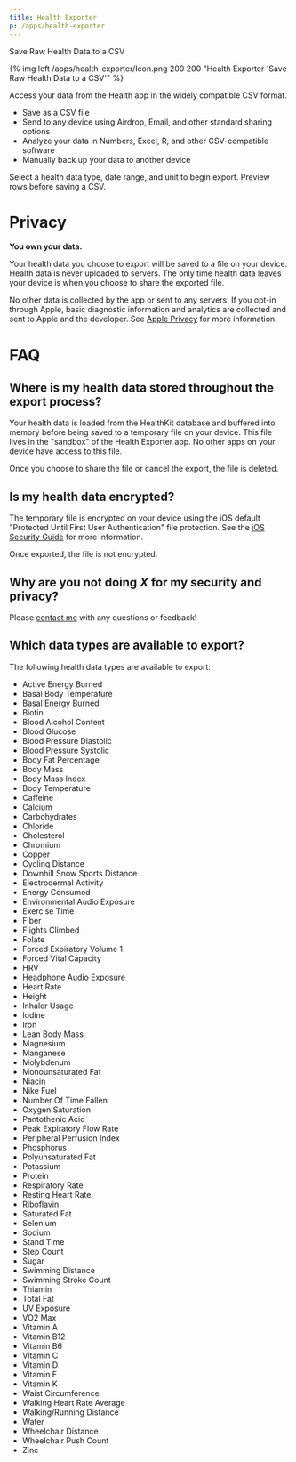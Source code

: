 ```yaml
---
title: Health Exporter
p: /apps/health-exporter
---
```


Save Raw Health Data to a CSV

{% img left /apps/health-exporter/Icon.png 200 200 "Health Exporter 'Save Raw Health Data to a CSV'" %}

Access your data from the Health app in the widely compatible CSV format.

* Save as a CSV file
* Send to any device using Airdrop, Email, and other standard sharing options
* Analyze your data in Numbers, Excel, R, and other CSV-compatible software
* Manually back up your data to another device

Select a health data type, date range, and unit to begin export. Preview rows before saving a CSV.

# Privacy

**You own your data.**

Your health data you choose to export will be saved to a file on your device. Health data is never uploaded to servers. The only time health data leaves your device is when you choose to share the exported file.

No other data is collected by the app or sent to any servers. If you opt-in through Apple, basic diagnostic information and analytics are collected and sent to Apple and the developer. See [Apple Privacy](https://www.apple.com/privacy/control/) for more information.

# FAQ

## Where is my health data stored throughout the export process?

Your health data is loaded from the HealthKit database and buffered into memory before being saved to a temporary file on your device. This file lives in the "sandbox" of the Health Exporter app. No other apps on your device have access to this file.

Once you choose to share the file or cancel the export, the file is deleted.

## Is my health data encrypted?

The temporary file is encrypted on your device using the iOS default "Protected Until First User Authentication" file protection. See the [iOS Security Guide](https://www.apple.com/business/docs/site/iOS_Security_Guide.pdf) for more information.

Once exported, the file is not encrypted.

## Why are you not doing *X* for my security and privacy?

Please [contact me](mailto:cody.hatfield@me.com) with any questions or feedback!

## Which data types are available to export?

The following health data types are available to export:

* Active Energy Burned
* Basal Body Temperature
* Basal Energy Burned
* Biotin
* Blood Alcohol Content
* Blood Glucose
* Blood Pressure Diastolic
* Blood Pressure Systolic
* Body Fat Percentage
* Body Mass
* Body Mass Index
* Body Temperature
* Caffeine
* Calcium
* Carbohydrates
* Chloride
* Cholesterol
* Chromium
* Copper
* Cycling Distance
* Downhill Snow Sports Distance
* Electrodermal Activity
* Energy Consumed
* Environmental Audio Exposure
* Exercise Time
* Fiber
* Flights Climbed
* Folate
* Forced Expiratory Volume 1
* Forced Vital Capacity
* HRV
* Headphone Audio Exposure
* Heart Rate
* Height
* Inhaler Usage
* Iodine
* Iron
* Lean Body Mass
* Magnesium
* Manganese
* Molybdenum
* Monounsaturated Fat
* Niacin
* Nike Fuel
* Number Of Time Fallen
* Oxygen Saturation
* Pantothenic Acid
* Peak Expiratory Flow Rate
* Peripheral Perfusion Index
* Phosphorus
* Polyunsaturated Fat
* Potassium
* Protein
* Respiratory Rate
* Resting Heart Rate
* Riboflavin
* Saturated Fat
* Selenium
* Sodium
* Stand Time
* Step Count
* Sugar
* Swimming Distance
* Swimming Stroke Count
* Thiamin
* Total Fat
* UV Exposure
* VO2 Max
* Vitamin A
* Vitamin B12
* Vitamin B6
* Vitamin C
* Vitamin D
* Vitamin E
* Vitamin K
* Waist Circumference
* Walking Heart Rate Average
* Walking/Running Distance
* Water
* Wheelchair Distance
* Wheelchair Push Count
* Zinc
